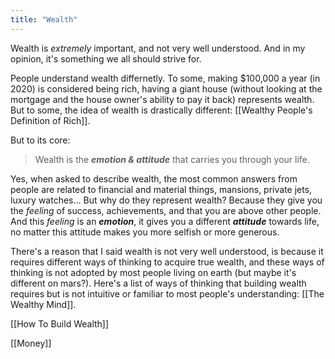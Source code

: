 ```yaml
---
title: "Wealth"
---
```


Wealth is *extremely* important, and not very well understood. And in my opinion, it's something we all should strive for.

People understand wealth differnetly. To some, making $100,000 a year (in 2020) is considered being rich, having a giant house (without looking at the mortgage and the house owner's ability to pay it back) represents wealth. But to some, the idea of wealth is drastically different: [[Wealthy People's Definition of Rich]].

But to its core:

> Wealth is the ***emotion & attitude*** that carries you through your life.

Yes, when asked to describe wealth, the most common answers from people are related to financial and material things, mansions, private jets, luxury watches... But why do they represent wealth? Because they give you the *feeling* of success, achievements, and that you are above other people. And this *feeling* is an ***emotion***, it gives you a different ***attitude*** towards life, no matter this attitude makes you more selfish or more generous.

There's a reason that I said wealth is not very well understood, is because it requires different ways of thinking to acquire true wealth, and these ways of thinking is not adopted by most people living on earth (but maybe it's different on mars?). Here's a list of ways of thinking that building wealth requires but is not intuitive or familiar to most people's understanding: [[The Wealthy Mind]].

[[How To Build Wealth]]

[[Money]]
